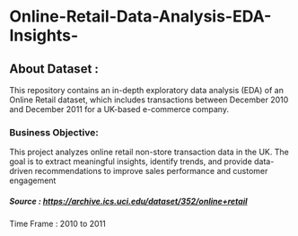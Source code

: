 # Online-Retail-Data-Analysis-EDA-Insights-
## About Dataset : 
This repository contains an in-depth exploratory data analysis (EDA) of an Online Retail dataset, which includes transactions between December 2010 and December 2011 for a UK-based e-commerce company.
### Business Objective:
This project analyzes online retail non-store transaction data in the UK. The goal is to extract meaningful insights, identify trends, and provide data-driven recommendations to improve sales performance and customer engagement
 ##### Source : https://archive.ics.uci.edu/dataset/352/online+retail
 ##### 
Time Frame : 2010 to 2011
